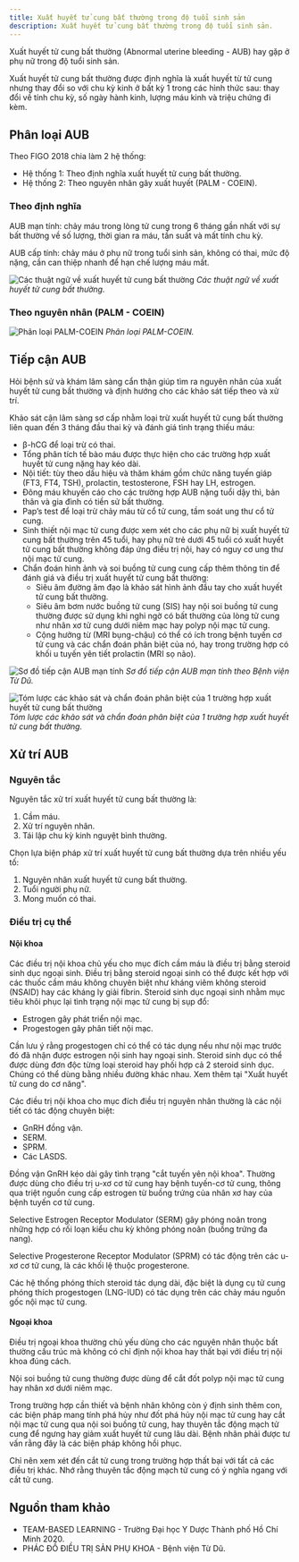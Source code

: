 ```yaml
---
title: Xuất huyết tử cung bất thường trong độ tuổi sinh sản
description: Xuất huyết tử cung bất thường trong độ tuổi sinh sản.
---
```


Xuất huyết tử cung bất thường (Abnormal uterine bleeding - AUB) hay gặp ở phụ nữ trong độ tuổi sinh sản.

Xuất huyết tử cung bất thường được định nghĩa là xuất huyết từ tử cung nhưng thay đổi so với chu kỳ kinh ở bất kỳ 1 trong các hình thức sau: thay đổi về tính chu kỳ, số ngày hành kinh, lượng máu kinh và triệu chứng đi kèm.

## Phân loại AUB

Theo FIGO 2018 chia làm 2 hệ thống:

- Hệ thống 1: Theo định nghĩa xuất huyết tử cung bất thường.
- Hệ thống 2: Theo nguyên nhân gây xuất huyết (PALM - COEIN).

### Theo định nghĩa

AUB mạn tính: chảy máu trong lòng tử cung trong 6 tháng gần nhất với sự bất thường về số lượng, thời gian ra máu, tần suất và mất tính chu kỳ.

AUB cấp tính: chảy máu ở phụ nữ trong tuổi sinh sản, không có thai, mức độ nặng, cần can thiệp nhanh để hạn chế lượng máu mất.

![Các thuật ngữ về xuất huyết tử cung bất thường](../../../assets/phu-khoa/xuat-huyet-tu-cung-bat-thuong-tuoi-sinh-san/cac-thuat-ngu-ve-xuat-huyet-tu-cung-bat-thuong.jpeg)
_Các thuật ngữ về xuất huyết tử cung bất thường._

### Theo nguyên nhân (PALM - COEIN)

![Phân loại PALM-COEIN](../../../assets/phu-khoa/xuat-huyet-tu-cung-bat-thuong-tuoi-sinh-san/palm-coein.png)
_Phân loại PALM-COEIN._

## Tiếp cận AUB

Hỏi bệnh sử và khám lâm sàng cẩn thận giúp tìm ra nguyên nhân của xuất huyết tử cung bất thường và định hướng cho các khảo sát tiếp theo và xử trí.

Khảo sát cận lâm sàng sơ cấp nhằm loại trừ xuất huyết tử cung bất thường liên quan đến 3 tháng đầu thai kỳ và đánh giá tình trạng thiếu máu:

- β-hCG để loại trừ có thai.
- Tổng phân tích tế bào máu được thực hiện cho các trường hợp xuất huyết tử cung nặng hay kéo dài.
- Nội tiết: tùy theo dấu hiệu và thăm khám gồm chức năng tuyến giáp (FT3, FT4, TSH), prolactin, testosterone, FSH hay LH, estrogen.
- Đông máu khuyến cáo cho các trường hợp AUB nặng tuổi dậy thì, bản thân và gia đình có tiền sử bất thường.
- Pap’s test để loại trừ chảy máu từ cổ tử cung, tầm soát ung thư cổ tử cung.
- Sinh thiết nội mạc tử cung được xem xét cho các phụ nữ bị xuất huyết tử cung bất thường trên 45 tuổi, hay phụ nữ trẻ dưới 45 tuổi có xuất huyết tử cung bất thường không đáp ứng điều trị nội, hay có nguy cơ ung thư nội mạc tử cung.
- Chẩn đoán hình ảnh và soi buồng tử cung cung cấp thêm thông tin để đánh giá và điều trị xuất huyết tử cung bất thường:
  - Siêu âm đường âm đạo là khảo sát hình ảnh đầu tay cho xuất huyết tử cung bất thường.
  - Siêu âm bơm nước buồng tử cung (SIS) hay nội soi buồng tử cung thường được sử dụng khi nghi ngờ có bất thường của lòng tử cung như nhân xơ tử cung dưới niêm mạc hay polyp nội mạc tử cung.
  - Cộng hưởng từ (MRI bụng-chậu) có thể có ích trong bệnh tuyến cơ tử cung và các chẩn đoán phân biệt của nó, hay trong trường hợp có khối u tuyến yên tiết prolactin (MRI sọ não).

![Sơ đồ tiếp cận AUB mạn tính](../../../assets/phu-khoa/xuat-huyet-tu-cung-bat-thuong-tuoi-sinh-san/so-do-tiep-can-aub-man-tinh.jpeg)
_Sơ đồ tiếp cận AUB mạn tính theo Bệnh viện Từ Dũ._

![Tóm lược các khảo sát và chẩn đoán phân biệt của 1 trường hợp xuất huyết tử cung bất thường](../../../assets/phu-khoa/xuat-huyet-tu-cung-bat-thuong-tuoi-sinh-san/tom-luoc-khao-sat-va-chan-doan-1-so-truong-hop.jpeg)
_Tóm lược các khảo sát và chẩn đoán phân biệt của 1 trường hợp xuất huyết tử cung bất thường._

## Xử trí AUB

### Nguyên tắc

Nguyên tắc xử trí xuất huyết tử cung bất thường là:

1. Cầm máu.
2. Xử trí nguyên nhân.
3. Tái lập chu kỳ kinh nguyệt bình thường.

Chọn lựa biện pháp xử trí xuất huyết tử cung bất thường dựa trên nhiều yếu tố:

1. Nguyên nhân xuất huyết tử cung bất thường.
2. Tuổi người phụ nữ.
3. Mong muốn có thai.

### Điều trị cụ thể

#### Nội khoa

Các điều trị nội khoa chủ yếu cho mục đích cầm máu là điều trị bằng steroid sinh dục ngoại sinh. Điều trị bằng steroid ngoại sinh có thể được kết hợp với các thuốc cầm máu không chuyên biệt như kháng viêm không steroid (NSAID) hay các kháng ly giải fibrin. Steroid sinh dục ngoại sinh nhằm mục tiêu khôi phục lại tình trạng nội mạc tử cung bị sụp đổ:

- Estrogen gây phát triển nội mạc.
- Progestogen gây phân tiết nội mạc.

Cần lưu ý rằng progestogen chỉ có thể có tác dụng nếu như nội mạc trước đó đã nhận được estrogen nội sinh hay ngoại sinh. Steroid sinh dục có thể được dùng đơn độc từng loại steroid hay phối hợp cả 2 steroid sinh dục. Chúng có thể dùng bằng nhiều đường khác nhau. Xem thêm tại "Xuất huyết tử cung do cơ năng".

Các điều trị nội khoa cho mục đích điều trị nguyên nhân thường là các nội tiết có tác động chuyên biệt:

- GnRH đồng vận.
- SERM.
- SPRM.
- Các LASDS.

Đồng vận GnRH kéo dài gây tình trạng "cắt tuyến yên nội khoa". Thường được dùng cho điều trị u-xơ cơ tử cung hay bệnh tuyến-cơ tử cung, thông qua triệt nguồn cung cấp estrogen từ buồng trứng của nhân xơ hay của bệnh tuyến cơ tử cung.

Selective Estrogen Receptor Modulator (SERM) gây phóng noãn trong những hợp có rối loạn kiểu chu kỳ không phóng noãn (buồng trứng đa nang).

Selective Progesterone Receptor Modulator (SPRM) có tác động trên các u-xơ cơ tử cung, là các khối lệ thuộc progesterone.

Các hệ thống phóng thích steroid tác dụng dài, đặc biệt là dụng cụ tử cung phóng thích progestogen (LNG-IUD) có tác dụng trên các chảy máu nguồn gốc nội mạc tử cung.

#### Ngoại khoa

Điều trị ngoại khoa thường chủ yếu dùng cho các nguyên nhân thuộc bất thường cấu trúc mà không có chỉ định nội khoa hay thất bại với điều trị nội khoa đúng cách.

Nội soi buồng tử cung thường được dùng để cắt đốt polyp nội mạc tử cung hay nhân xơ dưới niêm mạc.

Trong trường hợp cần thiết và bệnh nhân không còn ý định sinh thêm con, các biện pháp mang tính phá hủy như đốt phá hủy nội mạc tử cung hay cắt nội mạc tử cung qua nội soi buồng tử cung, hay thuyên tắc động mạch tử cung để ngưng hay giảm xuất huyết tử cung lâu dài. Bệnh nhân phải được tư vấn rằng đây là các biện pháp không hồi phục.

Chỉ nên xem xét đến cắt tử cung trong trường hợp thất bại với tất cả các điều trị khác. Nhớ rằng thuyên tắc động mạch tử cung có ý nghĩa ngang với cắt tử cung.

## Nguồn tham khảo

- TEAM-BASED LEARNING - Trường Đại học Y Dược Thành phố Hồ Chí Minh 2020.
- PHÁC ĐỒ ĐIỀU TRỊ SẢN PHỤ KHOA - Bệnh viện Từ Dũ.
